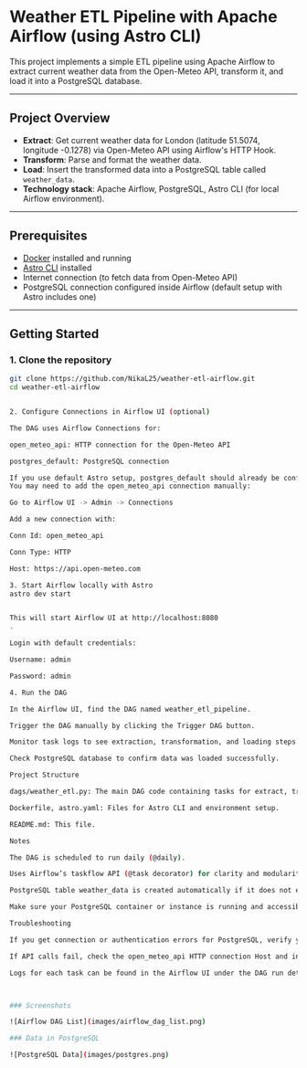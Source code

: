 # Weather ETL Pipeline with Apache Airflow (using Astro CLI)

This project implements a simple ETL pipeline using Apache Airflow to extract current weather data from the Open-Meteo API, transform it, and load it into a PostgreSQL database.

---

## Project Overview

- **Extract**: Get current weather data for London (latitude 51.5074, longitude -0.1278) via Open-Meteo API using Airflow's HTTP Hook.
- **Transform**: Parse and format the weather data.
- **Load**: Insert the transformed data into a PostgreSQL table called `weather_data`.
- **Technology stack**: Apache Airflow, PostgreSQL, Astro CLI (for local Airflow environment).

---

## Prerequisites

- [Docker](https://docs.docker.com/get-docker/) installed and running
- [Astro CLI](https://www.astronomer.io/docs/astro/cli-installation) installed
- Internet connection (to fetch data from Open-Meteo API)
- PostgreSQL connection configured inside Airflow (default setup with Astro includes one)

---

## Getting Started

### 1. Clone the repository

```bash
git clone https://github.com/NikaL25/weather-etl-airflow.git
cd weather-etl-airflow


2. Configure Connections in Airflow UI (optional)

The DAG uses Airflow Connections for:

open_meteo_api: HTTP connection for the Open-Meteo API

postgres_default: PostgreSQL connection

If you use default Astro setup, postgres_default should already be configured.
You may need to add the open_meteo_api connection manually:

Go to Airflow UI -> Admin -> Connections

Add a new connection with:

Conn Id: open_meteo_api

Conn Type: HTTP

Host: https://api.open-meteo.com

3. Start Airflow locally with Astro
astro dev start


This will start Airflow UI at http://localhost:8080
.

Login with default credentials:

Username: admin

Password: admin

4. Run the DAG

In the Airflow UI, find the DAG named weather_etl_pipeline.

Trigger the DAG manually by clicking the Trigger DAG button.

Monitor task logs to see extraction, transformation, and loading steps.

Check PostgreSQL database to confirm data was loaded successfully.

Project Structure

dags/weather_etl.py: The main DAG code containing tasks for extract, transform, load.

Dockerfile, astro.yaml: Files for Astro CLI and environment setup.

README.md: This file.

Notes

The DAG is scheduled to run daily (@daily).

Uses Airflow’s taskflow API (@task decorator) for clarity and modularity.

PostgreSQL table weather_data is created automatically if it does not exist.

Make sure your PostgreSQL container or instance is running and accessible if you customize connections.

Troubleshooting

If you get connection or authentication errors for PostgreSQL, verify your Airflow connection postgres_default credentials.

If API calls fail, check the open_meteo_api HTTP connection Host and internet access.

Logs for each task can be found in the Airflow UI under the DAG run details.



### Screenshots

![Airflow DAG List](images/airflow_dag_list.png)

### Data in PostgreSQL

![PostgreSQL Data](images/postgres.png)
```

